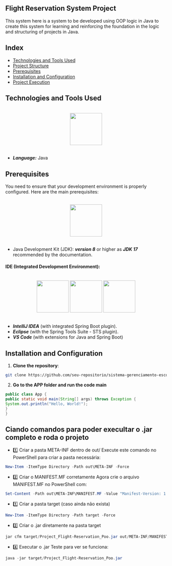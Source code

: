 ## Flight Reservation System Project

This system here is a system to be developed using OOP logic in Java to create this system for learning and reinforcing the foundation in the logic and structuring of projects in Java.

## Index

- [Technologies and Tools Used](#technologies-and-tools-used)
- [Project Structure](#project-structure)
- [Prerequisites](#prerequisites)
- [Installation and Configuration](#installation-and-configuration)
- [Project Execution](#project-execution)

## Technologies and Tools Used

<br>
<div style="display: inline_block" align="center">

<img width="100" src="https://skillicons.dev/icons?i=java">

</div>
<br>

- ***Language:*** Java

## Prerequisites

You need to ensure that your development environment is properly configured. Here are the main prerequisites:

<br>
<div style="display: inline_block" align="center">

<img width="100" src="https://skillicons.dev/icons?i=java">

</div>
<br>

- Java Development Kit (JDK): ***version 8*** or higher as ***JDK 17*** recommended by the documentation.

#### IDE (Integrated Development Environment):

<br>
<div style="display: inline_block" align="center">

<img width="100" src="https://skillicons.dev/icons?i=vscode">
<img width="100" src="https://skillicons.dev/icons?i=eclipse">
<img width="100" src="https://skillicons.dev/icons?i=idea">

</div>
<br>

 - ***IntelliJ IDEA*** (with integrated Spring Boot plugin).
 - ***Eclipse*** (with the Spring Tools Suite - STS plugin).
 - ***VS Code*** (with extensions for Java and Spring Boot)

## Installation and Configuration

1. **Clone the repository**:
```bash
git clone https://github.com/seu-repositorio/sistema-gerenciamento-escola.git
```
2. **Go to the APP folder and run the code main**
```java
public class App {
public static void main(String[] args) throws Exception {
System.out.println("Hello, World!");
}
}
```


 ## Ciando comandos para poder execultar o .jar completo e roda o projeto

- 1️⃣ Criar a pasta META-INF dentro de out/
Execute este comando no PowerShell para criar a pasta necessária:

 ```powershell
New-Item -ItemType Directory -Path out\META-INF -Force
 ```
- 2️⃣ Criar o MANIFEST.MF corretamente
Agora crie o arquivo MANIFEST.MF no PowerShell com:

```powershell
Set-Content -Path out\META-INF\MANIFEST.MF -Value "Manifest-Version: 1.0`nMain-Class: App.App`n"

```

- 1️⃣ Criar a pasta target (caso ainda não exista)

```powershell
New-Item -ItemType Directory -Path target -Force
```

- 2️⃣ Criar o .jar diretamente na pasta target

```powershell
jar cfm target/Project_Flight-Reservation_Poo.jar out/META-INF/MANIFEST.MF -C out .
````

- 4️⃣ Executar o .jar
Teste para ver se funciona:

```powershell
java -jar target/Project_Flight-Reservation_Poo.jar
```
